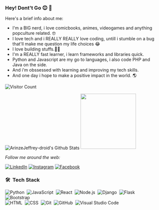 ### Hey! Dont't Go 😊 👋
Here's a brief info about me:
* I'm a BIG nerd, i love comicbooks, animes, videogames and anything popculture related. 🤓
* I love tech and i REALLY REALLY love coding, untill i stumble on a bug that'll make me question my life choices 😂
* I love building stuffs.👨‍💻
* I'm a REALLY fast learner, i learn frameworks and libraries quick.
* Python and Javascript are my go to languages, i also code PHP and Java on the side.
* And i'm obssessed with learning and improving my tech skills.
* And one day i hope to make a positive impact in the world. 🌎

![Visitor Count](https://profile-counter.glitch.me/ArinzeJeffrey-droid/count.svg)

<img align="center" src="https://github-readme-stats.vercel.app/api?username=ArinzeJeffrey-droid&include_all_commits=true&count_private=true&show_icons=true&line_height=20&title_color=7A7ADB&icon_color=2234AE&text_color=D3D3D3&bg_color=0,000000,130F40" alt="ArinzeJeffrey-droid's Github Stats">
<img height="180em" src="https://github-readme-stats-eight-theta.vercel.app/api/top-langs/?username=ArinzeJeffrey-droid&layout=compact&langs_count=8&theme=algolia"/>

<i>Follow me around the web:</i><br>


<a href="www.linkedin.com/in/arinze-jeffrey-35b893127" target="_blank"><img src="https://img.shields.io/badge/LinkedIn-%230077B5.svg?&style=flat-square&logo=linkedin&logoColor=white" alt="LinkedIn"></a>
<a href="https://www.instagram.com/nnamenearinze/" target="_blank"><img src="https://img.shields.io/badge/Instagram-%23E4405F.svg?&style=flat-square&logo=instagram&logoColor=white" alt="Instagram"></a>
<a href="https://web.facebook.com/nnamene.arinze" target="_blank"><img src="https://img.shields.io/badge/Facebook-%231877F2.svg?&style=flat-square&logo=facebook&logoColor=white" alt="Facebook"></a>

### 🛠 &nbsp;Tech Stack

![Python](https://img.shields.io/badge/-Python-05122A?style=flat&logo=python)&nbsp;
![JavaScript](https://img.shields.io/badge/-JavaScript-05122A?style=flat&logo=javascript)&nbsp;
![React](https://img.shields.io/badge/-React-05122A?style=flat&logo=react)&nbsp;
![Node.js](https://img.shields.io/badge/-Node.js-05122A?style=flat&logo=node.js)&nbsp;
![Django](https://img.shields.io/badge/-Django-05122A?style=flat&logo=django&logoColor=092E20)&nbsp;
![Flask](https://img.shields.io/badge/-Flask-05122A?style=flat&logo=flask)&nbsp;
![Bootstrap](https://img.shields.io/badge/-Bootstrap-05122A?style=flat&logo=bootstrap&logoColor=563D7C)\
![HTML](https://img.shields.io/badge/-HTML-05122A?style=flat&logo=HTML5)&nbsp;
![CSS](https://img.shields.io/badge/-CSS-05122A?style=flat&logo=CSS3&logoColor=1572B6)&nbsp;
![Git](https://img.shields.io/badge/-Git-05122A?style=flat&logo=git)&nbsp;
![GitHub](https://img.shields.io/badge/-GitHub-05122A?style=flat&logo=github)&nbsp;
![Visual Studio Code](https://img.shields.io/badge/-Visual%20Studio%20Code-05122A?style=flat&logo=visual-studio-code&logoColor=007ACC)&nbsp;
